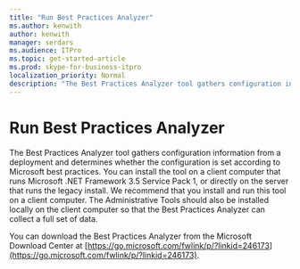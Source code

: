 ```yaml
---
title: "Run Best Practices Analyzer"
ms.author: kenwith
author: kenwith
manager: serdars
ms.audience: ITPro
ms.topic: get-started-article
ms.prod: skype-for-business-itpro
localization_priority: Normal
description: "The Best Practices Analyzer tool gathers configuration information from a deployment and determines whether the configuration is set according to Microsoft best practices. You can install the tool on a client computer that runs Microsoft .NET Framework 3.5 Service Pack 1, or directly on the server that runs the legacy install. We recommend that you install and run this tool on a client computer. The Administrative Tools should also be installed locally on the client computer so that the Best Practices Analyzer can collect a full set of data."
---
```


# Run Best Practices Analyzer

The Best Practices Analyzer tool gathers configuration information from a deployment and determines whether the configuration is set according to Microsoft best practices. You can install the tool on a client computer that runs Microsoft .NET Framework 3.5 Service Pack 1, or directly on the server that runs the legacy install. We recommend that you install and run this tool on a client computer. The Administrative Tools should also be installed locally on the client computer so that the Best Practices Analyzer can collect a full set of data. 
  
You can download the Best Practices Analyzer from the Microsoft Download Center at [https://go.microsoft.com/fwlink/p/?linkid=246173](https://go.microsoft.com/fwlink/p/?linkid=246173). 
  

